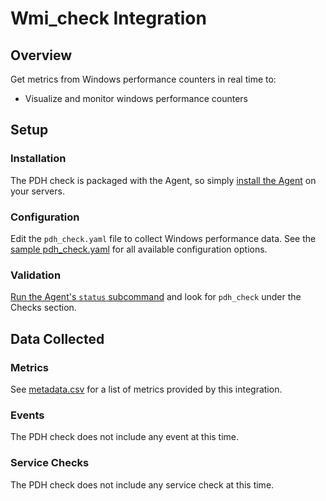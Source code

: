 # Wmi_check Integration

## Overview

Get metrics from Windows performance counters in real time to:

* Visualize and monitor windows performance counters

## Setup
### Installation

The PDH check is packaged with the Agent, so simply [install the Agent][1] on your servers.

### Configuration

Edit the `pdh_check.yaml` file to collect Windows performance data. See the [sample pdh_check.yaml][2] for all available configuration options.

### Validation

[Run the Agent's `status` subcommand][3] and look for `pdh_check` under the Checks section.

## Data Collected
### Metrics
See [metadata.csv][4] for a list of metrics provided by this integration.

### Events
The PDH check does not include any event at this time.

### Service Checks
The PDH check does not include any service check at this time.


[1]: https://app.datadoghq.com/account/settings#agent
[2]: https://github.com/DataDog/integrations-core/blob/master/pdh_check/conf.yaml.example
[3]: https://docs.datadoghq.com/agent/faq/agent-commands/#agent-status-and-information
[4]: https://github.com/DataDog/integrations-core/blob/master/pdh_check/metadata.csv
